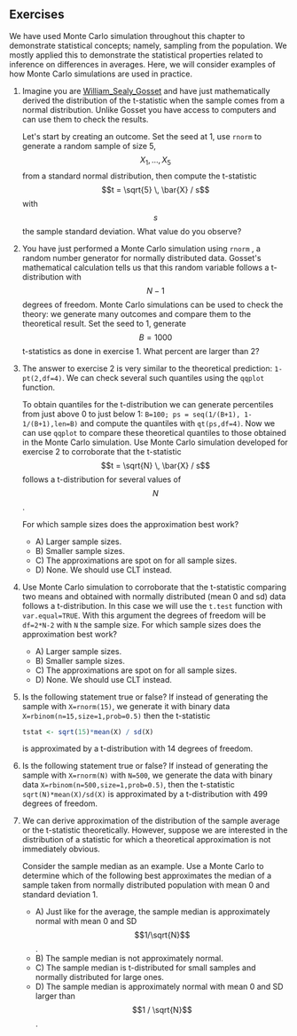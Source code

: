 ## Exercises

We have used Monte Carlo simulation throughout this chapter to demonstrate statistical concepts; namely, sampling from the population. We mostly applied this to demonstrate the statistical properties related to inference on differences in averages. Here, we will consider examples of how Monte Carlo simulations are used in practice. 

1. Imagine you are [William_Sealy_Gosset](https://en.wikipedia.org/wiki/William_Sealy_Gosset) and have just mathematically derived the distribution of the t-statistic when the sample comes from a normal distribution. Unlike Gosset you have access to computers and can use them to check the results. 

    Let's start by creating an outcome.
Set the seed at 1, use `rnorm` to generate a random sample of size 5, $$X_1, \dots, X_5$$ from a standard normal distribution, then compute the t-statistic $$t = \sqrt{5} \, \bar{X} / s$$ with $$s$$ the sample standard deviation. What value do you observe?



2. You have just performed a Monte Carlo simulation using `rnorm` , a random number generator for normally distributed data. Gosset's mathematical calculation tells us that this random variable follows a t-distribution with $$N-1$$ degrees of freedom. Monte Carlo simulations can be used to check the theory: we generate many outcomes and compare them to the theoretical result. Set the seed to 1, generate $$B=1000$$ t-statistics as done in exercise 1. What percent are larger than 2?


3. The answer to exercise 2 is very similar to the theoretical prediction: `1-pt(2,df=4)`. We can check several such quantiles using the `qqplot` function. 

    To obtain quantiles for the t-distribution we can generate percentiles from just above 0 to just below 1: `B=100; ps = seq(1/(B+1), 1-1/(B+1),len=B)` and compute the quantiles with `qt(ps,df=4)`. Now we can use `qqplot` to compare these theoretical quantiles to those obtained in the Monte Carlo simulation. Use Monte Carlo simulation developed for exercise 2 to corroborate that the t-statistic $$t = \sqrt{N} \, \bar{X} / s$$ follows a t-distribution for several values of $$N$$. 

    For which sample sizes does the approximation best work?
    
    - A) Larger sample sizes.
    - B) Smaller sample sizes.
    - C) The approximations are spot on for all sample sizes.
    - D) None. We should use CLT instead.




4. Use Monte Carlo simulation to corroborate that the t-statistic comparing two means and obtained with normally distributed (mean 0 and sd) data follows a t-distribution. In this case we will use the `t.test` function with `var.equal=TRUE`. With this argument the degrees of freedom will be `df=2*N-2` with `N` the sample size.  For which sample sizes does the approximation best work?
    - A) Larger sample sizes.
    - B) Smaller sample sizes.
    - C) The approximations are spot on for all sample sizes.
    - D) None. We should use CLT instead.



5. Is the following statement true or false? If instead of generating the sample with `X=rnorm(15)`, we generate it with binary data `X=rbinom(n=15,size=1,prob=0.5)` then the t-statistic

    
    ```r
    tstat <- sqrt(15)*mean(X) / sd(X)
    ```

    is approximated by a t-distribution with 14 degrees of freedom. 


6. Is the following statement true or false? If instead of generating the sample with `X=rnorm(N)` with `N=500`, we generate the data with binary data `X=rbinom(n=500,size=1,prob=0.5)`, then the t-statistic `sqrt(N)*mean(X)/sd(X)` is approximated by a t-distribution with 499 degrees of freedom. 



7. We can derive approximation of the distribution of the sample average or the t-statistic theoretically. However, suppose we are interested in the distribution of a statistic for which a theoretical approximation is not immediately obvious. 

    Consider the sample median as an example. Use a Monte Carlo to determine which of the following best approximates the median of a sample taken from normally distributed population with mean 0 and standard deviation 1.
    
    - A) Just like for the average, the sample median is approximately normal with mean 0 and SD $$1/\sqrt{N}$$.
    - B) The sample median is not approximately normal.
    - C) The sample median is t-distributed for small samples and normally distributed for large ones.
    - D) The sample median is approximately normal with mean 0 and SD larger than $$1 / \sqrt{N}$$.


